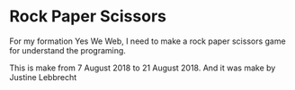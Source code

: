 # Rock Paper Scissors

For my formation Yes We Web, I need to make a rock paper scissors game for understand the programing.

This is make from 7 August 2018 to 21 August 2018.
And it was make by Justine Lebbrecht
